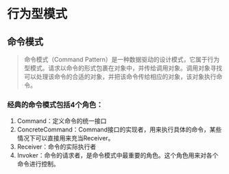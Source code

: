 # 行为型模式
## 命令模式
> 命令模式（Command Pattern）是一种数据驱动的设计模式，它属于行为型模式。请求以命令的形式包裹在对象中，并传给调用对象。调用对象寻找可以处理该命令的合适的对象，并把该命令传给相应的对象，该对象执行命令。

### 经典的命令模式包括4个角色：
1. Command：定义命令的统一接口
2. ConcreteCommand：Command接口的实现者，用来执行具体的命令，某些情况下可以直接用来充当Receiver。
3. Receiver：命令的实际执行者
4. Invoker：命令的请求者，是命令模式中最重要的角色。这个角色用来对各个命令进行控制。